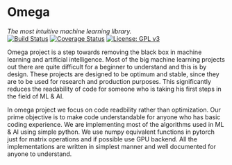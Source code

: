 # Omega

*The most intuitive machine learning library.*  
[![Build Status](https://travis-ci.org/jellAIfish/omega.svg?branch=master)](https://travis-ci.org/jellAIfish/omega)
[![Coverage Status](https://coveralls.io/repos/github/jellAIfish/omega/badge.svg?branch=master)](https://coveralls.io/github/jellAIfish/omega?branch=master)
[![License: GPL v3](https://img.shields.io/badge/License-GPL%20v3-blue.svg)](https://www.gnu.org/licenses/gpl-3.0)

Omega project is a step towards removing the black box in machine learning and artificial intelligence. Most of the big machine learning projects out there are quite difficult for a beginner to understand and this is by design. These projects are designed to be optimum and stable, since they are to be used for research and production purposes. This significantly reduces the readability of code for someone who is taking his first steps in the field of ML & AI. 

In omega project we focus on code readbility rather than optimization. Our prime objective is to make code understandable for anyone who has basic coding experience. We are implementing most of the algorithms used in ML & AI using simple python. We use numpy equivalent functions in pytorch just for matrix operations and if possible use GPU backend. All the implementations are written in simplest manner and well documented for anyone to understand.
